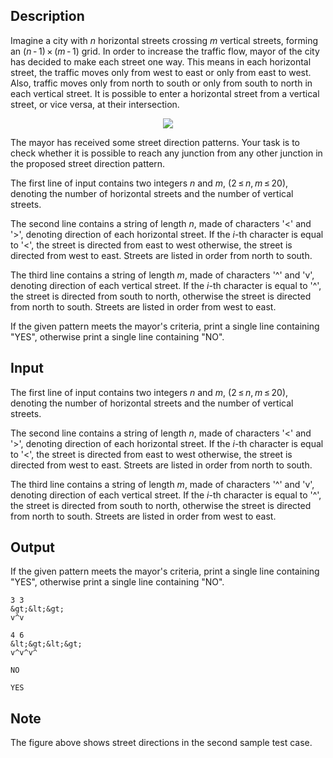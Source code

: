 ## Description

<div><p>Imagine a city with <span class="tex-span"><i>n</i></span> horizontal streets crossing <span class="tex-span"><i>m</i></span> vertical streets, forming an <span class="tex-span">(<i>n</i> - 1) × (<i>m</i> - 1)</span> grid. In order to increase the traffic flow, mayor of the city has decided to make each street one way. This means in each horizontal street, the traffic moves only from west to east or only from east to west. Also, traffic moves only from north to south or only from south to north in each vertical street. It is possible to enter a horizontal street from a vertical street, or vice versa, at their intersection.</p><center> <img class="tex-graphics" src="file://BdbNaoC2.png" style="max-width: 100.0%;max-height: 100.0%;"> </center><p>The mayor has received some street direction patterns. Your task is to check whether it is possible to reach any junction from any other junction in the proposed street direction pattern.</p></div><div class="input-specification"><p>The first line of input contains two integers <span class="tex-span"><i>n</i></span> and <span class="tex-span"><i>m</i></span>, (<span class="tex-span">2 ≤ <i>n</i>, <i>m</i> ≤ 20</span>), denoting the number of horizontal streets and the number of vertical streets.</p><p>The second line contains a string of length <span class="tex-span"><i>n</i></span>, made of characters '<span class="tex-font-style-tt">&lt;</span>' and '<span class="tex-font-style-tt">&gt;</span>', denoting direction of each horizontal street. If the <span class="tex-span"><i>i</i></span>-th character is equal to '<span class="tex-font-style-tt">&lt;</span>', the street is directed from east to west otherwise, the street is directed from west to east. Streets are listed in order from north to south.</p><p>The third line contains a string of length <span class="tex-span"><i>m</i></span>, made of characters '<span class="tex-font-style-tt">^</span>' and '<span class="tex-font-style-tt">v</span>', denoting direction of each vertical street. If the <span class="tex-span"><i>i</i></span>-th character is equal to '<span class="tex-font-style-tt">^</span>', the street is directed from south to north, otherwise the street is directed from north to south. Streets are listed in order from west to east.</p></div><div class="output-specification"><p>If the given pattern meets the mayor's criteria, print a single line containing "<span class="tex-font-style-tt">YES</span>", otherwise print a single line containing "<span class="tex-font-style-tt">NO</span>".</p></div>

## Input

<p>The first line of input contains two integers <span class="tex-span"><i>n</i></span> and <span class="tex-span"><i>m</i></span>, (<span class="tex-span">2 ≤ <i>n</i>, <i>m</i> ≤ 20</span>), denoting the number of horizontal streets and the number of vertical streets.</p><p>The second line contains a string of length <span class="tex-span"><i>n</i></span>, made of characters '<span class="tex-font-style-tt">&lt;</span>' and '<span class="tex-font-style-tt">&gt;</span>', denoting direction of each horizontal street. If the <span class="tex-span"><i>i</i></span>-th character is equal to '<span class="tex-font-style-tt">&lt;</span>', the street is directed from east to west otherwise, the street is directed from west to east. Streets are listed in order from north to south.</p><p>The third line contains a string of length <span class="tex-span"><i>m</i></span>, made of characters '<span class="tex-font-style-tt">^</span>' and '<span class="tex-font-style-tt">v</span>', denoting direction of each vertical street. If the <span class="tex-span"><i>i</i></span>-th character is equal to '<span class="tex-font-style-tt">^</span>', the street is directed from south to north, otherwise the street is directed from north to south. Streets are listed in order from west to east.</p>

## Output

<p>If the given pattern meets the mayor's criteria, print a single line containing "<span class="tex-font-style-tt">YES</span>", otherwise print a single line containing "<span class="tex-font-style-tt">NO</span>".</p>





```input1
3 3
&gt;&lt;&gt;
v^v

```




```input2
4 6
&lt;&gt;&lt;&gt;
v^v^v^

```




```output1
NO

```




```output2
YES

```



## Note

<p>The figure above shows street directions in the second sample test case.</p>
